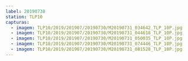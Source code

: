 ```yaml
---
label: 20190730
station: TLP10
capturas:
  - imagem: TLP10/2019/201907/20190730/M20190731_034642_TLP_10P.jpg
  - imagem: TLP10/2019/201907/20190730/M20190731_044618_TLP_10P.jpg
  - imagem: TLP10/2019/201907/20190730/M20190731_050035_TLP_10P.jpg
  - imagem: TLP10/2019/201907/20190730/M20190731_074446_TLP_10P.jpg
  - imagem: TLP10/2019/201907/20190730/M20190731_081528_TLP_10P.jpg
---
```

